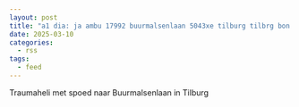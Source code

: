 ```yaml
---
layout: post
title: "a1 dia: ja ambu 17992 buurmalsenlaan 5043xe tilburg tilbrg bon 37383"
date: 2025-03-10
categories: 
  - rss
tags: 
  - feed
---
```


Traumaheli met spoed naar Buurmalsenlaan in Tilburg
